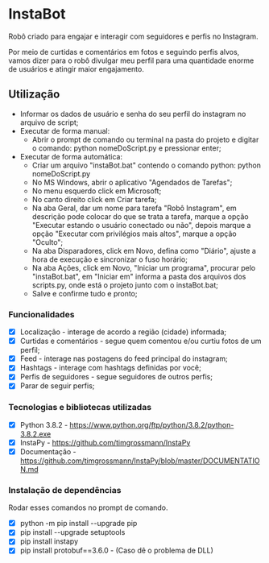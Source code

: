 # InstaBot

Robô criado para engajar e interagir com seguidores e perfis no Instagram.

Por meio de curtidas e comentários em fotos e seguindo perfis alvos, vamos dizer para o robô divulgar meu perfil para uma quantidade enorme de usuários e atingir maior engajamento.

## Utilização

* Informar os dados de usuário e senha do seu perfil do instagram no arquivo de script;
* Executar de forma manual: 
    - Abrir o prompt de comando ou terminal na pasta do projeto e digitar o comando: python nomeDoScript.py e pressionar enter;
* Executar de forma automática: 
    - Criar um arquivo "instaBot.bat" contendo o comando python: python nomeDoScript.py
    - No MS Windows, abrir o aplicativo "Agendados de Tarefas";
    - No menu esquerdo click em Microsoft;
    - No canto direito click em Criar tarefa;
    - Na aba Geral, dar um nome para tarefa "Robô Instagram", em descrição pode colocar do que se trata a tarefa, marque a opção "Executar estando o usuário conectado ou não", depois marque a opção "Executar com privilégios mais altos", marque a opção "Oculto";
    - Na aba Disparadores, click em Novo, defina como "Diário", ajuste a hora de execução e sincronizar o fuso horário;
    - Na aba Ações, click em Novo, "Iniciar um programa", procurar pelo "instaBot.bat", em "Iniciar em" informa a pasta dos arquivos dos scripts.py, onde está o projeto junto com o instaBot.bat;
    - Salve e confirme tudo e pronto;

### Funcionalidades
- [x] Localização - interage de acordo a região (cidade) informada;
- [x] Curtidas e comentários - segue quem comentou e/ou curtiu fotos de um perfil;
- [x] Feed - interage nas postagens do feed principal do instagram;
- [x] Hashtags - interage com hashtags definidas por você;
- [x] Perfis de seguidores - segue seguidores de outros perfis;
- [x] Parar de seguir perfis;

### Tecnologias e bibliotecas utilizadas

- [x] Python 3.8.2 - https://www.python.org/ftp/python/3.8.2/python-3.8.2.exe
- [x] InstaPy - https://github.com/timgrossmann/InstaPy
- [x] Documentação - https://github.com/timgrossmann/InstaPy/blob/master/DOCUMENTATION.md

### Instalação de dependências

Rodar esses comandos no prompt de comando.

- [x] python -m pip install --upgrade pip
- [x] pip install --upgrade setuptools
- [x] pip install instapy
- [x] pip install protobuf==3.6.0 - (Caso dê o problema de DLL)